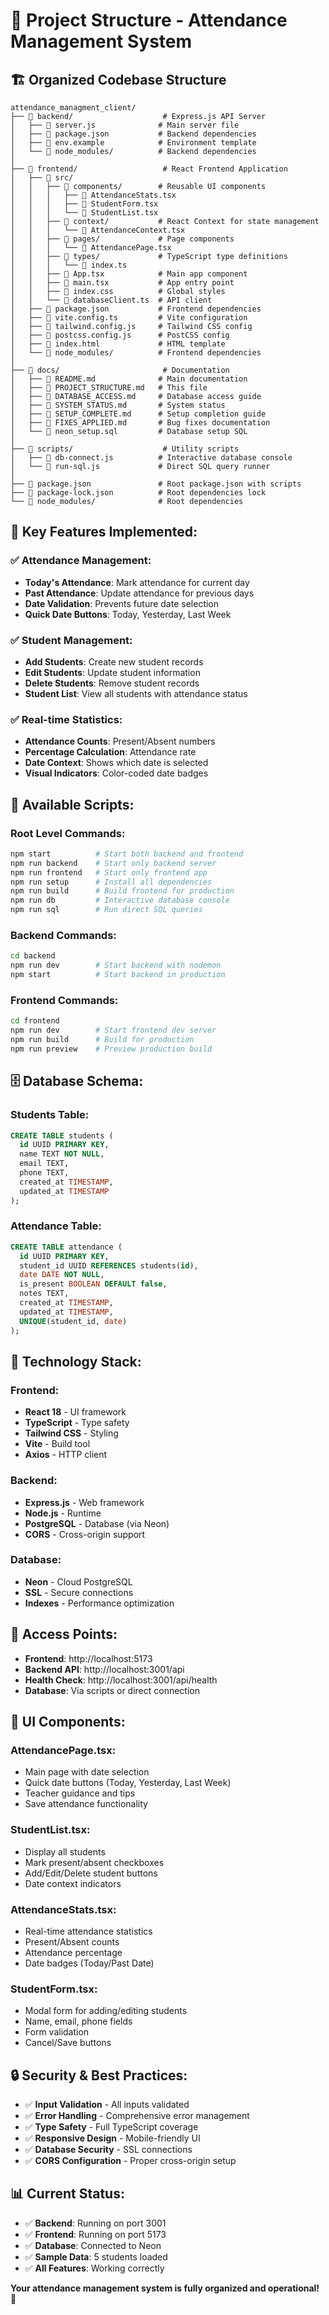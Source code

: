 # 📁 Project Structure - Attendance Management System

## 🏗️ **Organized Codebase Structure**

```
attendance_managment_client/
├── 📁 backend/                    # Express.js API Server
│   ├── 📄 server.js              # Main server file
│   ├── 📄 package.json           # Backend dependencies
│   ├── 📄 env.example            # Environment template
│   └── 📁 node_modules/          # Backend dependencies
│
├── 📁 frontend/                   # React Frontend Application
│   ├── 📁 src/
│   │   ├── 📁 components/        # Reusable UI components
│   │   │   ├── 📄 AttendanceStats.tsx
│   │   │   ├── 📄 StudentForm.tsx
│   │   │   └── 📄 StudentList.tsx
│   │   ├── 📁 context/           # React Context for state management
│   │   │   └── 📄 AttendanceContext.tsx
│   │   ├── 📁 pages/             # Page components
│   │   │   └── 📄 AttendancePage.tsx
│   │   ├── 📁 types/             # TypeScript type definitions
│   │   │   └── 📄 index.ts
│   │   ├── 📄 App.tsx            # Main app component
│   │   ├── 📄 main.tsx           # App entry point
│   │   ├── 📄 index.css          # Global styles
│   │   └── 📄 databaseClient.ts  # API client
│   ├── 📄 package.json           # Frontend dependencies
│   ├── 📄 vite.config.ts         # Vite configuration
│   ├── 📄 tailwind.config.js     # Tailwind CSS config
│   ├── 📄 postcss.config.js      # PostCSS config
│   ├── 📄 index.html             # HTML template
│   └── 📁 node_modules/          # Frontend dependencies
│
├── 📁 docs/                       # Documentation
│   ├── 📄 README.md              # Main documentation
│   ├── 📄 PROJECT_STRUCTURE.md   # This file
│   ├── 📄 DATABASE_ACCESS.md     # Database access guide
│   ├── 📄 SYSTEM_STATUS.md       # System status
│   ├── 📄 SETUP_COMPLETE.md      # Setup completion guide
│   ├── 📄 FIXES_APPLIED.md       # Bug fixes documentation
│   └── 📄 neon_setup.sql         # Database setup SQL
│
├── 📁 scripts/                    # Utility scripts
│   ├── 📄 db-connect.js          # Interactive database console
│   └── 📄 run-sql.js             # Direct SQL query runner
│
├── 📄 package.json               # Root package.json with scripts
├── 📄 package-lock.json          # Root dependencies lock
└── 📁 node_modules/              # Root dependencies
```

## 🎯 **Key Features Implemented:**

### ✅ **Attendance Management:**
- **Today's Attendance**: Mark attendance for current day
- **Past Attendance**: Update attendance for previous days
- **Date Validation**: Prevents future date selection
- **Quick Date Buttons**: Today, Yesterday, Last Week

### ✅ **Student Management:**
- **Add Students**: Create new student records
- **Edit Students**: Update student information
- **Delete Students**: Remove student records
- **Student List**: View all students with attendance status

### ✅ **Real-time Statistics:**
- **Attendance Counts**: Present/Absent numbers
- **Percentage Calculation**: Attendance rate
- **Date Context**: Shows which date is selected
- **Visual Indicators**: Color-coded date badges

## 🚀 **Available Scripts:**

### **Root Level Commands:**
```bash
npm start          # Start both backend and frontend
npm run backend    # Start only backend server
npm run frontend   # Start only frontend app
npm run setup      # Install all dependencies
npm run build      # Build frontend for production
npm run db         # Interactive database console
npm run sql        # Run direct SQL queries
```

### **Backend Commands:**
```bash
cd backend
npm run dev        # Start backend with nodemon
npm start          # Start backend in production
```

### **Frontend Commands:**
```bash
cd frontend
npm run dev        # Start frontend dev server
npm run build      # Build for production
npm run preview    # Preview production build
```

## 🗄️ **Database Schema:**

### **Students Table:**
```sql
CREATE TABLE students (
  id UUID PRIMARY KEY,
  name TEXT NOT NULL,
  email TEXT,
  phone TEXT,
  created_at TIMESTAMP,
  updated_at TIMESTAMP
);
```

### **Attendance Table:**
```sql
CREATE TABLE attendance (
  id UUID PRIMARY KEY,
  student_id UUID REFERENCES students(id),
  date DATE NOT NULL,
  is_present BOOLEAN DEFAULT false,
  notes TEXT,
  created_at TIMESTAMP,
  updated_at TIMESTAMP,
  UNIQUE(student_id, date)
);
```

## 🔧 **Technology Stack:**

### **Frontend:**
- **React 18** - UI framework
- **TypeScript** - Type safety
- **Tailwind CSS** - Styling
- **Vite** - Build tool
- **Axios** - HTTP client

### **Backend:**
- **Express.js** - Web framework
- **Node.js** - Runtime
- **PostgreSQL** - Database (via Neon)
- **CORS** - Cross-origin support

### **Database:**
- **Neon** - Cloud PostgreSQL
- **SSL** - Secure connections
- **Indexes** - Performance optimization

## 📱 **Access Points:**

- **Frontend**: http://localhost:5173
- **Backend API**: http://localhost:3001/api
- **Health Check**: http://localhost:3001/api/health
- **Database**: Via scripts or direct connection

## 🎨 **UI Components:**

### **AttendancePage.tsx:**
- Main page with date selection
- Quick date buttons (Today, Yesterday, Last Week)
- Teacher guidance and tips
- Save attendance functionality

### **StudentList.tsx:**
- Display all students
- Mark present/absent checkboxes
- Add/Edit/Delete student buttons
- Date context indicators

### **AttendanceStats.tsx:**
- Real-time attendance statistics
- Present/Absent counts
- Attendance percentage
- Date badges (Today/Past Date)

### **StudentForm.tsx:**
- Modal form for adding/editing students
- Name, email, phone fields
- Form validation
- Cancel/Save buttons

## 🔒 **Security & Best Practices:**

- ✅ **Input Validation** - All inputs validated
- ✅ **Error Handling** - Comprehensive error management
- ✅ **Type Safety** - Full TypeScript coverage
- ✅ **Responsive Design** - Mobile-friendly UI
- ✅ **Database Security** - SSL connections
- ✅ **CORS Configuration** - Proper cross-origin setup

## 📊 **Current Status:**

- ✅ **Backend**: Running on port 3001
- ✅ **Frontend**: Running on port 5173
- ✅ **Database**: Connected to Neon
- ✅ **Sample Data**: 5 students loaded
- ✅ **All Features**: Working correctly

**Your attendance management system is fully organized and operational!** 🎉

